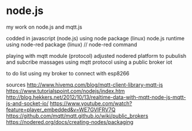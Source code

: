 # node.js
my work on node.js and mqtt.js 


codded in javascript (node.js)
using node package (linux) node.js runtime 
using node-red package (linux) // node-red command 

playing with mqtt module (protocol)
adjusted nodered platform to pubulish and subcribe massages using mqtt protocol 
using a public broker iot 

to do list 
using my broker 
to connect with esp8266

sources 
http://www.hivemq.com/blog/mqtt-client-library-mqtt-js
https://www.tutorialspoint.com/nodejs/index.htm
http://blog.hekkers.net/2012/10/13/realtime-data-with-mqtt-node-js-mqtt-js-and-socket-io/
https://www.youtube.com/watch?feature=player_embedded&v=WE7GVIFRV7Q
https://github.com/mqtt/mqtt.github.io/wiki/public_brokers
https://nodered.org/docs/creating-nodes/packaging
